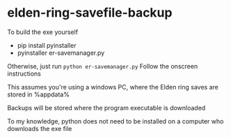 # elden-ring-savefile-backup

To build the exe yourself

- pip install pyinstaller
- pyinstaller er-savemanager.py

Otherwise, just run `python er-savemanager.py`
Follow the onscreen instructions

This assumes you're using a windows PC, where the Elden ring saves are stored in %appdata%

Backups will be stored where the program executable is downloaded

To my knowledge, python does not need to be installed on a computer who downloads the exe file
